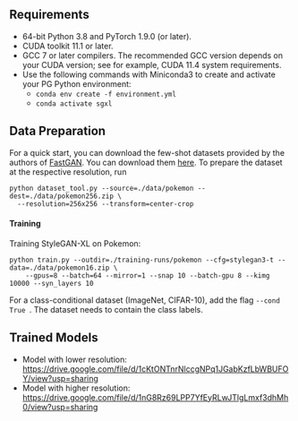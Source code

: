 ## Requirements ##
- 64-bit Python 3.8 and PyTorch 1.9.0 (or later). 
- CUDA toolkit 11.1 or later.
- GCC 7 or later compilers. The recommended GCC version depends on your CUDA version; see for example, CUDA 11.4 system requirements.
- Use the following commands with Miniconda3 to create and activate your PG Python environment:
  - ```conda env create -f environment.yml```
  - ```conda activate sgxl```
  
## Data Preparation ##
For a quick start, you can download the few-shot datasets provided by the authors of [FastGAN](https://github.com/odegeasslbc/FastGAN-pytorch). You can download them [here](https://drive.google.com/file/d/1aAJCZbXNHyraJ6Mi13dSbe7pTyfPXha0/view). To prepare the dataset at the respective resolution, run
```
python dataset_tool.py --source=./data/pokemon --dest=./data/pokemon256.zip \
  --resolution=256x256 --transform=center-crop
```
#### Training

Training StyleGAN-XL on Pokemon:

```
python train.py --outdir=./training-runs/pokemon --cfg=stylegan3-t --data=./data/pokemon16.zip \
    --gpus=8 --batch=64 --mirror=1 --snap 10 --batch-gpu 8 --kimg 10000 --syn_layers 10
```

For a class-conditional dataset (ImageNet, CIFAR-10), add the flag ```--cond True ```. The dataset needs to contain the class labels.



## Trained Models ##
- Model with lower resolution: https://drive.google.com/file/d/1cKtONTnrNlccgNPq1JGabKzfLbWBUFOY/view?usp=sharing
- Model with higher resolution: https://drive.google.com/file/d/1nG8Rz69LPP7YfEyRLwJTlgLmxf3dhMh0/view?usp=sharing
